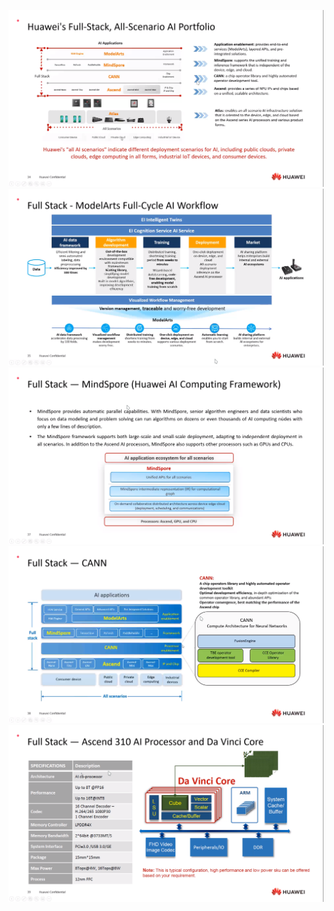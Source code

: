![](./src/Screenshot_20210721_093858.png)
![](./src/Screenshot_20210721_094706.png)
![](./src/Screenshot_20210721_094948.png)
![](./src/Screenshot_20210721_095318.png)
![](./src/Screenshot_20210721_095742.png)